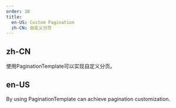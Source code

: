 ```yaml
---
order: 30
title:
  en-US: Custom Pagination
  zh-CN: 自定义分页
---
```


## zh-CN

使用PaginationTemplate可以实现自定义分页。

## en-US

By using PaginationTemplate can achieve pagination customization.
